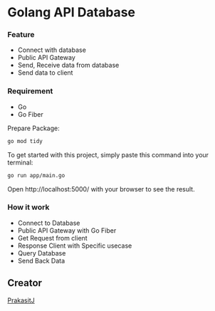 # Golang API Database

### Feature
  - Connect with database
  - Public API Gateway
  - Send, Receive data from database
  - Send data to client

### Requirement
  - Go
  - Go Fiber

Prepare Package:
```bash
go mod tidy
```

To get started with this project, simply paste this command into your terminal:
```bash
go run app/main.go
```

Open http://localhost:5000/ with your browser to see the result.

### How it work
  - Connect to Database
  - Public API Gateway with Go Fiber
  - Get Request from client
  - Response Client with Specific usecase
  - Query Database
  - Send Back Data

## Creator
  [PrakasitJ](https://github.com/PrakasitJ)
